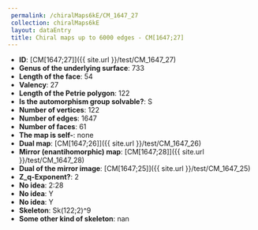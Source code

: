 ```yaml
--- 
 permalink: /chiralMaps6kE/CM_1647_27 
 collection: chiralMaps6kE
 layout: dataEntry
 title: Chiral maps up to 6000 edges - CM[1647;27]
---
```


- **ID**: [CM[1647;27]]({{ site.url }}/test/CM_1647_27)
- **Genus of the underlying surface**: 733
- **Length of the face**: 54
- **Valency**: 27
- **Length of the Petrie polygon**: 122
- **Is the automorphism group solvable?**: S
- **Number of vertices**: 122
- **Number of edges**: 1647
- **Number of faces**: 61
- **The map is self-**: none
- **Dual map**: [CM[1647;26]]({{ site.url }}/test/CM_1647_26)
- **Mirror (enantihomorphic) map**: [CM[1647;28]]({{ site.url }}/test/CM_1647_28)
- **Dual of the mirror image**: [CM[1647;25]]({{ site.url }}/test/CM_1647_25)
- **Z_q-Exponent?**: 2
- **No idea**:  2:28
- **No idea**: Y
- **No idea**: Y
- **Skeleton**: Sk(122;2)^9
- **Some other kind of skeleton**: nan
